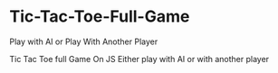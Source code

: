 # Tic-Tac-Toe-Full-Game
Play with AI    or   Play With Another Player


Tic Tac Toe full Game On JS
Either play with AI
or with another player
